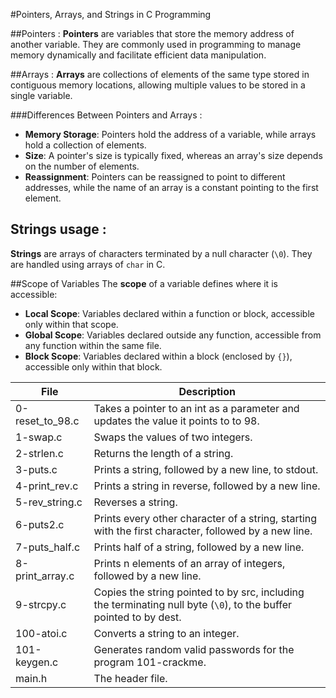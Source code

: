 #Pointers, Arrays, and Strings in C Programming

##Pointers :
**Pointers** are variables that store the memory address of another variable. They are commonly used in programming to manage memory dynamically and facilitate efficient data manipulation.

##Arrays :
**Arrays** are collections of elements of the same type stored in contiguous memory locations, allowing multiple values to be stored in a single variable.

###Differences Between Pointers and Arrays :
- **Memory Storage**: Pointers hold the address of a variable, while arrays hold a collection of elements.
- **Size**: A pointer's size is typically fixed, whereas an array's size depends on the number of elements.
- **Reassignment**: Pointers can be reassigned to point to different addresses, while the name of an array is a constant pointing to the first element.

## Strings usage :
**Strings** are arrays of characters terminated by a null character (`\0`). They are handled using arrays of `char` in C.

##Scope of Variables
The **scope** of a variable defines where it is accessible:
- **Local Scope**: Variables declared within a function or block, accessible only within that scope.
- **Global Scope**: Variables declared outside any function, accessible from any function within the same file.
- **Block Scope**: Variables declared within a block (enclosed by `{}`), accessible only within that block.

| File                  | Description                                                                                                 |
|-----------------------|-------------------------------------------------------------------------------------------------------------|
| 0-reset_to_98.c      | Takes a pointer to an int as a parameter and updates the value it points to to 98.                        |
| 1-swap.c              | Swaps the values of two integers.                                                                          |
| 2-strlen.c            | Returns the length of a string.                                                                            |
| 3-puts.c              | Prints a string, followed by a new line, to stdout.                                                       |
| 4-print_rev.c         | Prints a string in reverse, followed by a new line.                                                       |
| 5-rev_string.c        | Reverses a string.                                                                                         |
| 6-puts2.c             | Prints every other character of a string, starting with the first character, followed by a new line.      |
| 7-puts_half.c         | Prints half of a string, followed by a new line.                                                          |
| 8-print_array.c       | Prints n elements of an array of integers, followed by a new line.                                        |
| 9-strcpy.c            | Copies the string pointed to by src, including the terminating null byte (`\0`), to the buffer pointed to by dest. |
| 100-atoi.c            | Converts a string to an integer.                                                                           |
| 101-keygen.c          | Generates random valid passwords for the program 101-crackme.                                            |
| main.h                | The header file.                                                                                           |
